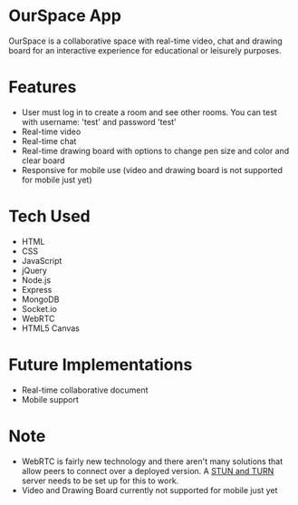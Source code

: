 # OurSpace App

OurSpace is a collaborative space with real-time video, chat and drawing board for an interactive experience for educational or leisurely purposes.

# Features

* User must log in to create a room and see other rooms. You can test with username: 'test' and password 'test'
* Real-time video
* Real-time chat
* Real-time drawing board with options to change pen size and color and clear board
* Responsive for mobile use (video and drawing board is not supported for mobile just yet)

# Tech Used

* HTML
* CSS
* JavaScript
* jQuery
* Node.js
* Express
* MongoDB
* Socket.io
* WebRTC
* HTML5 Canvas

# Future Implementations

* Real-time collaborative document
* Mobile support

# Note

* WebRTC is fairly new technology and there aren't many solutions that allow peers to connect over a deployed version. A [STUN and TURN](https://www.twilio.com/docs/api/stun-turn/faq) server needs to be set up for this to work.
* Video and Drawing Board currently not supported for mobile just yet
